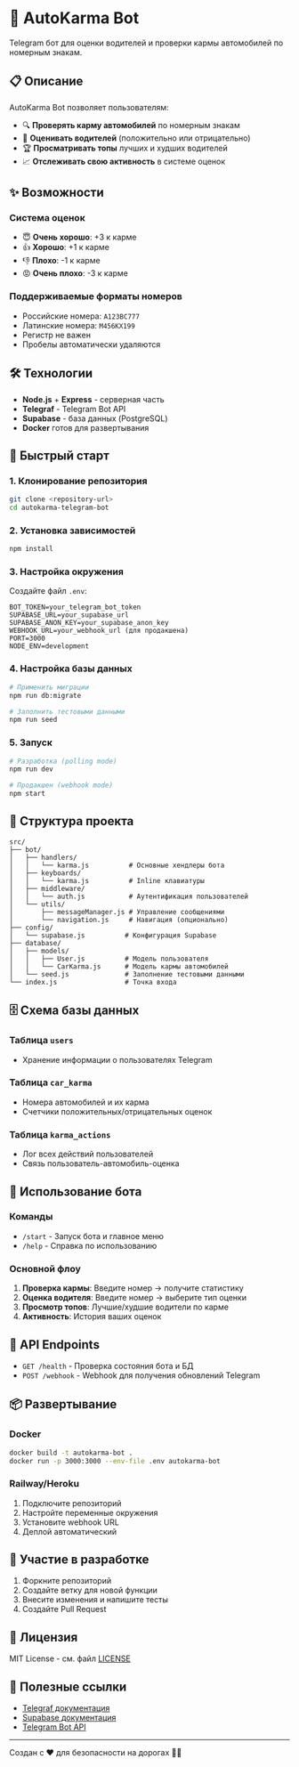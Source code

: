 # 🚗 AutoKarma Bot

Telegram бот для оценки водителей и проверки кармы автомобилей по номерным знакам.

## 📋 Описание

AutoKarma Bot позволяет пользователям:
- 🔍 **Проверять карму автомобилей** по номерным знакам
- 📝 **Оценивать водителей** (положительно или отрицательно)
- 🏆 **Просматривать топы** лучших и худших водителей  
- 📈 **Отслеживать свою активность** в системе оценок

## ✨ Возможности

### Система оценок
- 😇 **Очень хорошо**: +3 к карме
- 👍 **Хорошо**: +1 к карме
- 👎 **Плохо**: -1 к карме  
- 😡 **Очень плохо**: -3 к карме

### Поддерживаемые форматы номеров
- Российские номера: `А123ВС777`
- Латинские номера: `M456KX199`
- Регистр не важен
- Пробелы автоматически удаляются

## 🛠 Технологии

- **Node.js** + **Express** - серверная часть
- **Telegraf** - Telegram Bot API
- **Supabase** - база данных (PostgreSQL)
- **Docker** готов для развертывания

## 🚀 Быстрый старт

### 1. Клонирование репозитория
```bash
git clone <repository-url>
cd autokarma-telegram-bot
```

### 2. Установка зависимостей
```bash
npm install
```

### 3. Настройка окружения
Создайте файл `.env`:
```env
BOT_TOKEN=your_telegram_bot_token
SUPABASE_URL=your_supabase_url
SUPABASE_ANON_KEY=your_supabase_anon_key
WEBHOOK_URL=your_webhook_url (для продакшена)
PORT=3000
NODE_ENV=development
```

### 4. Настройка базы данных
```bash
# Применить миграции
npm run db:migrate

# Заполнить тестовыми данными
npm run seed
```

### 5. Запуск
```bash
# Разработка (polling mode)
npm run dev

# Продакшен (webhook mode)
npm start
```

## 📁 Структура проекта

```
src/
├── bot/
│   ├── handlers/
│   │   └── karma.js          # Основные хендлеры бота
│   ├── keyboards/
│   │   └── karma.js          # Inline клавиатуры
│   ├── middleware/
│   │   └── auth.js           # Аутентификация пользователей
│   └── utils/
│       ├── messageManager.js # Управление сообщениями
│       └── navigation.js     # Навигация (опционально)
├── config/
│   └── supabase.js          # Конфигурация Supabase
├── database/
│   ├── models/
│   │   ├── User.js          # Модель пользователя
│   │   └── CarKarma.js      # Модель кармы автомобилей
│   └── seed.js              # Заполнение тестовыми данными
└── index.js                 # Точка входа
```

## 🗄️ Схема базы данных

### Таблица `users`
- Хранение информации о пользователях Telegram

### Таблица `car_karma`
- Номера автомобилей и их карма
- Счетчики положительных/отрицательных оценок

### Таблица `karma_actions`
- Лог всех действий пользователей
- Связь пользователь-автомобиль-оценка

## 🎯 Использование бота

### Команды
- `/start` - Запуск бота и главное меню
- `/help` - Справка по использованию

### Основной флоу
1. **Проверка кармы**: Введите номер → получите статистику
2. **Оценка водителя**: Введите номер → выберите тип оценки
3. **Просмотр топов**: Лучшие/худшие водители по карме
4. **Активность**: История ваших оценок

## 🔧 API Endpoints

- `GET /health` - Проверка состояния бота и БД
- `POST /webhook` - Webhook для получения обновлений Telegram

## 📦 Развертывание

### Docker
```bash
docker build -t autokarma-bot .
docker run -p 3000:3000 --env-file .env autokarma-bot
```

### Railway/Heroku
1. Подключите репозиторий
2. Настройте переменные окружения
3. Установите webhook URL
4. Деплой автоматический

## 🤝 Участие в разработке

1. Форкните репозиторий
2. Создайте ветку для новой функции
3. Внесите изменения и напишите тесты
4. Создайте Pull Request

## 📄 Лицензия

MIT License - см. файл [LICENSE](LICENSE)

## 🔗 Полезные ссылки

- [Telegraf документация](https://telegraf.js.org/)
- [Supabase документация](https://supabase.com/docs)
- [Telegram Bot API](https://core.telegram.org/bots/api)

---

Создан с ❤️ для безопасности на дорогах 🚗💙 